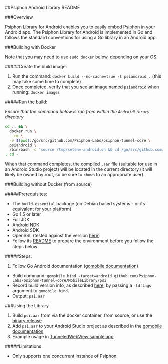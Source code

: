 ##Psiphon Android Library README

###Overview

Psiphon Library for Android enables you to easily embed Psiphon in your Android
app. The Psiphon Library for Android is implemented in Go and follows the standard
conventions for using a Go library in an Android app.

###Building with Docker

Note that you may need to use `sudo docker` below, depending on your OS.

#####Create the build image:

  1. Run the command: `docker build --no-cache=true -t psiandroid .` (this may take some time to complete)
  2. Once completed, verify that you see an image named `psiandroid` when running: `docker images`

#####Run the build:

  *Ensure that the command below is run from within the `AndroidLibrary` directory*

  ```bash
  cd .. && \
    docker run \
    --rm \
    -v $(pwd):/go/src/github.com/Psiphon-Labs/psiphon-tunnel-core \
    psiandroid \
    /bin/bash -c 'source /tmp/setenv-android.sh && cd /go/src/github.com/Psiphon-Labs/psiphon-tunnel-core/AndroidLibrary && ./make.bash' \
  ; cd -
  ```
When that command completes, the compiled `.aar` file (suitable for use in an Android Studio project) will be located in the current directory (it will likely be owned by root, so be sure to `chown` to an appropriate user).

###Building without Docker (from source)

#####Prerequisites:

 - The `build-essential` package (on Debian based systems - or its equivalent for your platform)
 - Go 1.5 or later
 - Full JDK
 - Android NDK
 - Android SDK
 - OpenSSL (tested against the version [here](../../openssl))
  - Follow its [README](../../openssl/README.md) to prepare the environment before you follow the steps below

#####Steps:

 1. Follow Go Android documentation ([gomobile documentation](https://godoc.org/golang.org/x/mobile/cmd/gomobile))
 - Build command: `gomobile bind -target=android github.com/Psiphon-Labs/psiphon-tunnel-core/MobileLibrary/psi`
  - Record build version info, as described [here](../README.md#setup), by passing a `-ldflags` argument to `gomobile bind`.
  - Output: `psi.aar`

###Using the Library

 1. Build `psi.aar` from via the docker container, from source, or use the [binary release](https://github.com/Psiphon-Labs/psiphon-tunnel-core/releases)
 2. Add `psi.aar` to your Android Studio project as described in the [gomobile documentation](https://godoc.org/golang.org/x/mobile/cmd/gomobile)
 3. Example usage in [TunneledWebView sample app](./SampleApps/TunneledWebView/README.md)

#####Limitations

 - Only supports one concurrent instance of Psiphon.
